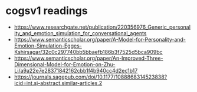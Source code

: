 # cogsv1 readings

- https://www.researchgate.net/publication/220356976_Generic_personality_and_emotion_simulation_for_conversational_agents
- https://www.semanticscholar.org/paper/A-Model-for-Personality-and-Emotion-Simulation-Egges-Kshirsagar/32c0c297740bb5bbaefb186b3f7525d5bca909bc
- https://www.semanticscholar.org/paper/An-Improved-Three-Dimensional-Model-for-Emotion-on-Zhu-Li/a9a22e7e28371842162cbb1f4b940cc4d2ec1b17
- https://journals.sagepub.com/doi/10.1177/1088868314523838?icid=int.sj-abstract.similar-articles.2

